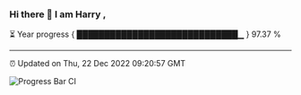 ### Hi there 👋 I am Harry , 

⏳ Year progress { █████████████████████████████▁ } 97.37 %

---

⏰ Updated on Thu, 22 Dec 2022 09:20:57 GMT

![Progress Bar CI](https://github.com/duykhang68/duykhang68/workflows/Progress%20Bar%20CI/badge.svg)

